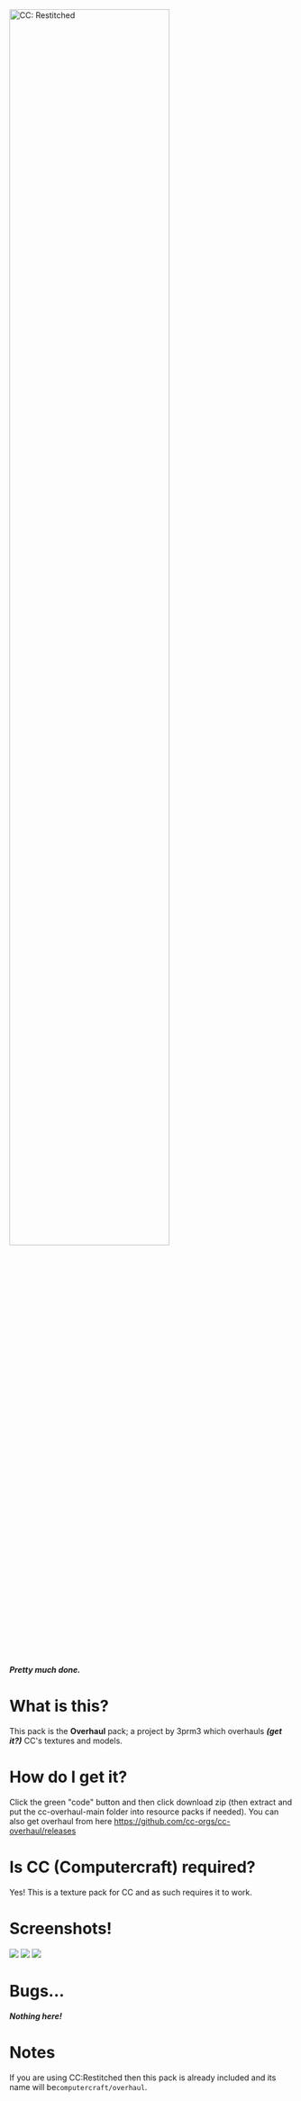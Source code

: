 <img src="https://user-images.githubusercontent.com/70713233/157146318-01c49d0c-bb51-4443-aad1-8e69d0858f45.png" alt="CC: Restitched" width="75%"/>

***Pretty much done.***

# What is this?
This pack is the  **Overhaul** pack; a project by 3prm3 which overhauls ***(get it?)*** CC's textures and models.
# How do I get it?
Click the green "code" button and then click download zip (then extract and put the cc-overhaul-main folder into resource packs if needed).
You can also get overhaul from here https://github.com/cc-orgs/cc-overhaul/releases
# Is CC (Computercraft) required?
Yes! This is a texture pack for CC and as such requires it to work.
# Screenshots!
<img src="https://user-images.githubusercontent.com/70713233/153792385-624bf00e-6976-4a17-9a42-5f2ad67c18bf.png"/>
<img src="https://media.discordapp.net/attachments/477911902152949771/940782374923423845/unknown.png?width=346&height=281"/>
<img src="https://user-images.githubusercontent.com/70713233/160254793-25b1f0ef-4243-4a27-985a-f7ffc7ac83dd.png"/>

# Bugs...
***Nothing here!***
# Notes
If you are using CC:Restitched then this pack is already included and its name will be`computercraft/overhaul`.



